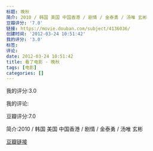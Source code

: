 ```yaml
---
标题: 晚秋
简介: 2010 / 韩国 美国 中国香港 / 剧情 / 金泰勇 / 汤唯 玄彬
豆瓣评分: '7.0'
链接: https://movie.douban.com/subject/4136036/
创建时间: '2012-03-24 10:51:42'
我的评分: '3.0'
标签:
评论:
date: 2012-03-24 10:51:42
title: 看了电影 - 晚秋
tags: [电影]
categories: []
---
```


我的评分:3.0

我的评论:

豆瓣评分:7.0

简介:2010 / 韩国 美国 中国香港 / 剧情 / 金泰勇 / 汤唯 玄彬

[豆瓣链接](https://movie.douban.com/subject/4136036/)

